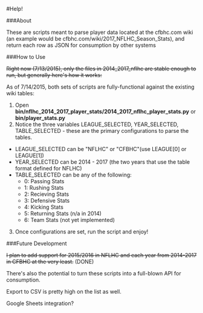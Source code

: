 #Help!

###About

These are scripts meant to parse player data located at the cfbhc.com wiki (an example would be cfbhc.com/wiki/2017_NFLHC_Season_Stats), and return each row as JSON for consumption by other systems

###How to Use

~~Right now (7/13/2015), only the files in 2014_2017_nflhc are stable enough to run, but generally here's how it works:~~

As of 7/14/2015, both sets of scripts are fully-functional against the existing wiki tables:

1. Open **bin/nflhc_2014_2017_player_stats/2014_2017_nflhc_player_stats.py** or **bin/player_stats.py**
2. Notice the three variables LEAGUE_SELECTED, YEAR_SELECTED, TABLE_SELECTED - these are the primary configurations to parse the tables.
  * LEAGUE_SELECTED can be "NFLHC" or "CFBHC"(use LEAGUE[0] or LEAGUE[1])
  * YEAR_SELECTED can be 2014 - 2017 (the two years that use the table format defined for NFLHC)
  * TABLE_SELECTED can be any of the following:
    * 0: Passing Stats
    * 1: Rushing Stats
    * 2: Recieving Stats
    * 3: Defensive Stats
    * 4: Kicking Stats
    * 5: Returning Stats (n/a in 2014)
    * 6: Team Stats (not yet implemented)
3. Once configurations are set, run the script and enjoy!

###Future Development

~~I plan to add support for 2015/2016 in NFLHC and each year from 2014-2017 in CFBHC at the very least.~~ (DONE)

There's also the potential to turn these scripts into a full-blown API for consumption.

Export to CSV is pretty high on the list as well.

Google Sheets integration?